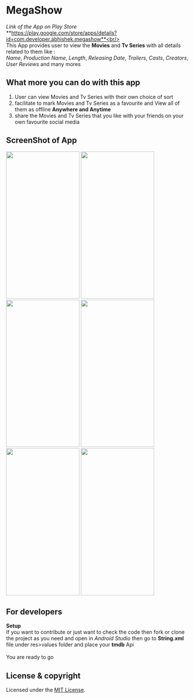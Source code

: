# MegaShow
_Link of the App on Play Store_<br/>
**https://play.google.com/store/apps/details?id=com.developer.abhishek.megashow**<br/><br/>
This App provides user to view the **Movies** and **Tv Series** with all details related to them like :<br/>
_Name_, _Production Name_, _Length_, _Releasing Date_, _Trailers_, _Casts_, _Creators_, _User Reviews_ and many mores

 
## What more you can do with this app<br/>
1) User can view Movies and Tv Series with their own choice of sort<br/>
2) facilitate to mark Movies and Tv Series as a favourite and View all of them as offline **Anywhere and Anytime**<br/>
3) share the Movies and Tv Series that you like with your friends on your own favourite social media<br/>

## ScreenShot of App
<img src="https://user-images.githubusercontent.com/35963171/42722896-9edf2e98-8771-11e8-8260-71f2417e2f41.png" data-canonical-src="https://user-images.githubusercontent.com/35963171/42722896-9edf2e98-8771-11e8-8260-71f2417e2f41.png" width="200" height="400" />         <img src="https://user-images.githubusercontent.com/35963171/42722909-d3118472-8771-11e8-9237-b2090d44fdcb.png" data-canonical-src="https://user-images.githubusercontent.com/35963171/42722909-d3118472-8771-11e8-9237-b2090d44fdcb.png" width="200" height="400" />         <img src="https://user-images.githubusercontent.com/35963171/42722911-d34b981a-8771-11e8-9cc8-52fe6b9ed909.png" data-canonical-src="https://user-images.githubusercontent.com/35963171/42722911-d34b981a-8771-11e8-9cc8-52fe6b9ed909.png" width="200" height="400" />         <img src="https://user-images.githubusercontent.com/35963171/42722905-c5007b2c-8771-11e8-8127-efbf271f4144.png" data-canonical-src="https://user-images.githubusercontent.com/35963171/42722905-c5007b2c-8771-11e8-8127-efbf271f4144.png" width="200" height="400" />         <img src="https://user-images.githubusercontent.com/35963171/42722913-d3c45b2e-8771-11e8-8f4c-135138a4dfd9.png" data-canonical-src="https://user-images.githubusercontent.com/35963171/42722913-d3c45b2e-8771-11e8-8f4c-135138a4dfd9.png" width="200" height="400" />       <img src="https://user-images.githubusercontent.com/35963171/42722912-d38653ec-8771-11e8-981f-d1a300dadea2.png" data-canonical-src="https://user-images.githubusercontent.com/35963171/42722912-d38653ec-8771-11e8-981f-d1a300dadea2.png" width="200" height="400" />


## For developers
**Setup**<br/>
If you want to contribute or just want to check the code then fork or clone the project as you need and open in _Android Studio_ then go to **String.xml** file under res>values folder and place your **tmdb** Api
</br><br/>You are ready to go

## License & copyright
Licensed under the [MIT License](LICENSE).

